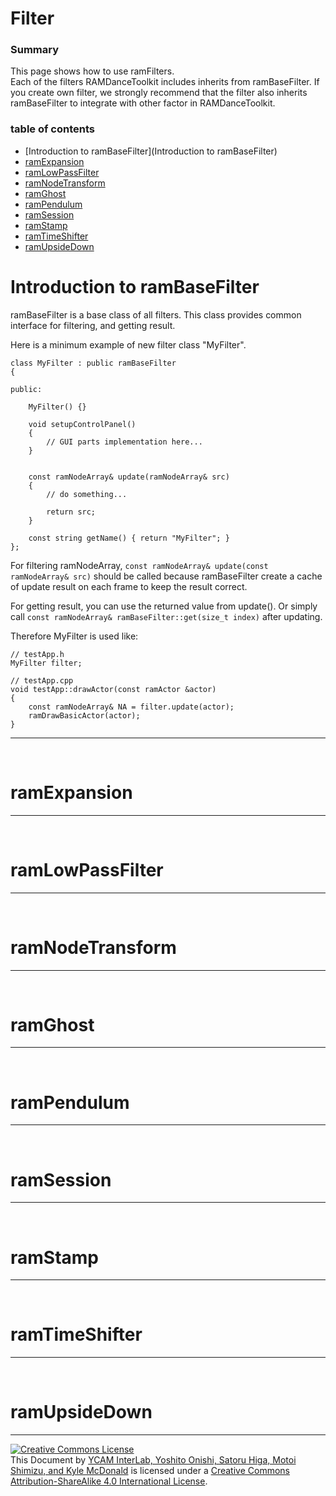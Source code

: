 # Filter


### Summary

This page shows how to use ramFilters.  
Each of the filters RAMDanceToolkit includes inherits from ramBaseFilter. If you create own filter, we strongly recommend that the filter also inherits ramBaseFilter to integrate with other factor in RAMDanceToolkit.


### table of contents
- [Introduction to ramBaseFilter](Introduction to ramBaseFilter)
- [ramExpansion](ramExpansion)
- [ramLowPassFilter](ramLowPassFilter)
- [ramNodeTransform](ramNodeTransform)
- [ramGhost](ramGhost)
- [ramPendulum](ramPendulum)
- [ramSession](ramSession)
- [ramStamp](ramStamp)
- [ramTimeShifter](ramTimeShifter)
- [ramUpsideDown](ramUpsideDown)


# Introduction to ramBaseFilter

ramBaseFilter is a base class of all filters. This class provides common interface for filtering, and getting result.

Here is a minimum example of new filter class "MyFilter".

	class MyFilter : public ramBaseFilter
	{
		
	public:
		
		MyFilter() {}
		
		void setupControlPanel()
		{
			// GUI parts implementation here...
		}
		
		
		const ramNodeArray& update(ramNodeArray& src)
		{
			// do something...
			
			return src;
		}
		
		const string getName() { return "MyFilter"; }
	};

For filtering ramNodeArray, `const ramNodeArray& update(const ramNodeArray& src)` should be called because ramBaseFilter create a cache of update result on each frame to keep the result correct. 

For getting result, you can use the returned value from update(). Or simply call `const ramNodeArray& ramBaseFilter::get(size_t index)` after updating.


Therefore MyFilter is used like:

	// testApp.h
	MyFilter filter;
	
	// testApp.cpp 
	void testApp::drawActor(const ramActor &actor)
	{
		const ramNodeArray& NA = filter.update(actor);
		ramDrawBasicActor(actor);
	}



---

<br>


# ramExpansion

---

<br>

# ramLowPassFilter


---

<br>

# ramNodeTransform

---

<br>

# ramGhost

---

<br>

# ramPendulum

---

<br>

# ramSession

---

<br>

# ramStamp

---

<br>

# ramTimeShifter

---

<br>

# ramUpsideDown



<hr>
<a rel="license" href="http://creativecommons.org/licenses/by-sa/4.0/"><img alt="Creative Commons License" style="border-width:0" src="http://i.creativecommons.org/l/by-sa/4.0/80x15.png" /></a><br /><span xmlns:dct="http://purl.org/dc/terms/" property="dct:title">This Document</span> by <a xmlns:cc="http://creativecommons.org/ns#" href="http://interlab.ycam.jp/projects/ram" property="cc:attributionName" rel="cc:attributionURL">YCAM InterLab, Yoshito Onishi, Satoru Higa, Motoi Shimizu, and Kyle McDonald</a> is licensed under a <a rel="license" href="http://creativecommons.org/licenses/by-sa/4.0/">Creative Commons Attribution-ShareAlike 4.0 International License</a>.